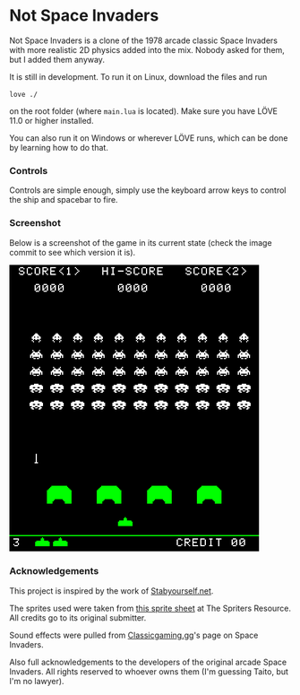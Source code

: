 # Not Space Invaders

Not Space Invaders is a clone of the 1978 arcade classic Space Invaders with more realistic 2D physics added into the mix. Nobody asked for them, but I added them anyway.

It is still in development. To run it on Linux, download the files and run
```
love ./
```
on the root folder (where ```main.lua``` is located). Make sure you have LÖVE 11.0 or higher installed.

You can also run it on Windows or wherever LÖVE runs, which can be done by learning how to do that.

### Controls

Controls are simple enough, simply use the keyboard arrow keys to control the ship and spacebar to fire.

### Screenshot

Below is a screenshot of the game in its current state (check the image commit to see which version it is).

![Screenshot of the game in its current state](./screencap.png)

### Acknowledgements

This project is inspired by the work of [Stabyourself.net](http://stabyourself.net/).

The sprites used were taken from [this sprite sheet](https://www.spriters-resource.com/arcade/spaceinv/sheet/8593/) at The Spriters Resource. All credits go to its original submitter.

Sound effects were pulled from [Classicgaming.gg](www.classicgaming.cc/classics/space-invaders/sounds)'s page on Space Invaders.

Also full acknowledgements to the developers of the original arcade Space Invaders. All rights reserved to whoever owns them (I'm guessing Taito, but I'm no lawyer).
